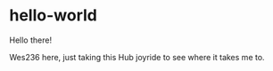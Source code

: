 # hello-world

Hello there!

Wes236 here, just taking this Hub joyride to see where it takes me to.
